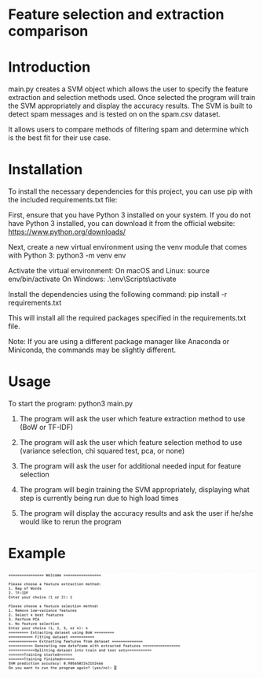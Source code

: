 # Feature selection and extraction comparison

# Introduction

main.py creates a SVM object which allows the user to specify the feature extraction and selection methods used. Once selected the program will train the SVM appropriately and display the accuracy results. The SVM is built to detect spam messages and is tested on on the spam.csv dataset. 

It allows users to compare methods of filtering spam and determine which is the best fit for their use case.

# Installation

To install the necessary dependencies for this project, you can use pip with the included requirements.txt file:

First, ensure that you have Python 3 installed on your system. If you do not have Python 3 installed, you can download it from the official website: https://www.python.org/downloads/

Next, create a new virtual environment using the venv module that comes with Python 3:
    python3 -m venv env

Activate the virtual environment:
    On macOS and Linux:
        source env/bin/activate
    On Windows:
        .\env\Scripts\activate

Install the dependencies using the following command:
    pip install -r requirements.txt

This will install all the required packages specified in the requirements.txt file.

Note: If you are using a different package manager like Anaconda or Miniconda, the commands may be slightly different.

# Usage

To start the program:
    python3 main.py

1) The program will ask the user which feature extraction method to use (BoW or TF-IDF)

2) The program will ask the user which feature selection method to use (variance selection, chi squared test, pca, or none)

3) The program will ask the user for additional needed input for feature selection

4) The program will begin training the SVM appropriately, displaying what step is currently being run due to high load times

5) The program will display the accuracy results and ask the user if he/she would like to rerun the program

# Example

![Example run](https://github.com/JayaAnim/SpamFilter/blob/main/example.png)
